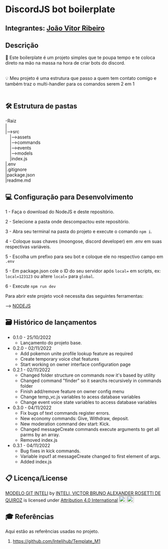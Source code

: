 # DiscordJS bot boilerplate

## Integrantes: <a href="https://www.linkedin.com/in/joao-vitor-ribeiro-de-lima-dev/">João Vitor Ribeiro</a>

## Descrição
📜 Este boilerplate é um projeto simples que te poupa tempo e te coloca direto na mão na massa na hora de criar bots do discord.
<br><br>

💡 Meu projeto é uma estrutura que passo a quem tem contato comigo e também traz o multi-handler para os comandos serem 2 em 1
<br><br>
## 🛠 Estrutura de pastas
-Raiz<br>
|<br>
|-->src<br>
  &emsp;|-->assets<br>
  &emsp;|-->commands<br>
  &emsp;|-->events<br>
  &emsp;|-->models<br>
  &emsp;|index.js<br>
|.env<br>
|.gitignore<br>
|package.json<br>
|readme.md<br>

## 💻 Configuração para Desenvolvimento

1 - Faça o download do NodeJS e deste repositório.

2 - Selecione a pasta onde descompactou este repositório.

3 - Abra seu terminal na pasta do projeto e execute o comando `npm i`.

4 - Coloque suas chaves (moongose, discord developer) em .env em suas respectivas variáveis.

5 - Escolha um prefixo para seu bot e coloque ele no respectivo campo em `.env`

5 - Em package.json cole o ID do seu servidor após `local=` em scripts, ex: `local=123123` ou altere `local=` para `global`.

6 - Execute `npm run dev`

Para abrir este projeto você necessita das seguintes ferramentas:

--> <a href="nodejs.org"> NODEJS </a>

## 🗃 Histórico de lançamentos

* 0.1.0 - 25/10/2022
    * Lançamento do projeto base.
* 0.2.0 - 02/11/2022
    * Add pokemon unite profile lookup feature as required
    * Create temporary voice chat features
    * Start working on owner interface configuration page
* 0.2.1 - 02/11/2022
    * Changed folder structure on commands now it's based by utility
    * Changed command "finder" so it searchs recursively in commands folder
    * Finish add/remove feature on owner config menu
    * Change temp_vc.js variables to acess database variables
    * Change event voice state variables to access database variables
* 0.3.0 - 04/11/2022
    * Fix bugs of text commands register errors.
    * New economy commands: Give, Withdraw, deposit.
    * New moderation command dev start: Kick.
    * Changed messageCreate commands execute arguments to get all parms by an array.
    * Removed index.js
* 0.3.1 - 04/11/2022
    * Bug fixes in kick commands.
    * Variable input1 at messageCreate changed to first element of args.
    * Added index.js
    
## 📋 Licença/License

<p xmlns:cc="http://creativecommons.org/ns#" xmlns:dct="http://purl.org/dc/terms/"><a property="dct:title" rel="cc:attributionURL" href="https://github.com/Spidus/Teste_Final_1">MODELO GIT INTELI</a> by <a rel="cc:attributionURL dct:creator" property="cc:attributionName" href="https://www.yggbrasil.com.br/vr">INTELI, VICTOR BRUNO ALEXANDER ROSETTI DE QUIROZ</a> is licensed under <a href="http://creativecommons.org/licenses/by/4.0/?ref=chooser-v1" target="_blank" rel="license noopener noreferrer" style="display:inline-block;">Attribution 4.0 International<img style="height:22px!important;margin-left:3px;vertical-align:text-bottom;" src="https://mirrors.creativecommons.org/presskit/icons/cc.svg?ref=chooser-v1"><img style="height:22px!important;margin-left:3px;vertical-align:text-bottom;" src="https://mirrors.creativecommons.org/presskit/icons/by.svg?ref=chooser-v1"></a></p>

## 🎓 Referências

Aqui estão as referências usadas no projeto.

1. <https://github.com/Intelihub/Template_M1>